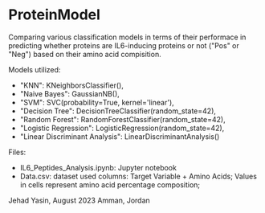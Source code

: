 # ProteinModel

Comparing various classification models in terms of their performace in predicting whether proteins are IL6-inducing proteins or not ("Pos" or "Neg")
based on their amino acid compisition. 

Models utilized: 
- "KNN": KNeighborsClassifier(),
- "Naive Bayes": GaussianNB(),
- "SVM": SVC(probability=True, kernel='linear'),
- "Decision Tree": DecisionTreeClassifier(random_state=42),
- "Random Forest": RandomForestClassifier(random_state=42),
- "Logistic Regression": LogisticRegression(random_state=42),
- "Linear Discriminant Analysis": LinearDiscriminantAnalysis()

Files:
- IL6_Peptides_Analysis.ipynb: Jupyter notebook
- Data.csv: dataset used
    columns: Target Variable + Amino Acids;
    Values in cells represent amino acid percentage composition;

Jehad Yasin, August 2023
Amman, Jordan
  
